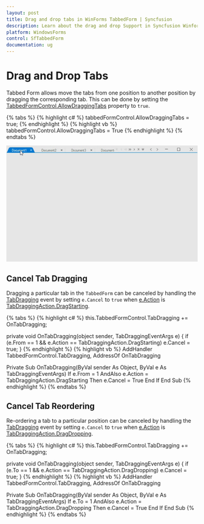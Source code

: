 ```yaml
---
layout: post
title: Drag and drop tabs in WinForms TabbedForm | Syncfusion
description: Learn about the drag and drop Support in Syncfusion Winforms TabbedForm control and more details.
platform: WindowsForms
control: SfTabbedForm
documentation: ug
---
```


# Drag and Drop Tabs

Tabbed Form allows move the tabs from one position to another position by dragging the corresponding tab. This can be done by setting the [TabbedFormControl.AllowDraggingTabs](https://help.syncfusion.com/cr/windowsforms/Syncfusion.Tools.Windows~Syncfusion.Windows.Forms.Tools.SfTabbedFormControl~AllowDraggingTabs.html) property to `true`.

{% tabs %}
{% highlight c# %}
tabbedFormControl.AllowDraggingTabs = true;	
{% endhighlight %}
{% highlight vb %}
tabbedFormControl.AllowDraggingTabs = True
{% endhighlight %}
{% endtabs %}

![tabbed form](DragandDroptabs_images/DragandDroptabs_images_img1.gif)

## Cancel Tab Dragging

Dragging a particular tab in the `TabbedForm` can be canceled by handling the [TabDragging](https://help.syncfusion.com/cr/windowsforms/Syncfusion.Tools.Windows~Syncfusion.Windows.Forms.Tools.SfTabbedFormControl~TabDragging_EV.html) event by setting `e.Cancel` to `true` when [e.Action](https://help.syncfusion.com/cr/windowsforms/Syncfusion.Tools.Windows~Syncfusion.Windows.Forms.Tools.TabDraggingEventArgs~Action.html) is [TabDraggingAction.DragStarting](https://help.syncfusion.com/cr/windowsforms/Syncfusion.Tools.Windows~Syncfusion.Windows.Forms.Tools.TabDraggingAction.html). 

{% tabs %}
{% highlight c# %}
this.TabbedFormControl.TabDragging += OnTabDragging;

private void OnTabDragging(object sender, TabDraggingEventArgs e)
{
    if (e.From == 1 && e.Action == TabDraggingAction.DragStarting)
        e.Cancel = true;
}
{% endhighlight %}
{% highlight vb %}
AddHandler TabbedFormControl.TabDragging, AddressOf OnTabDragging

Private Sub OnTabDragging(ByVal sender As Object, ByVal e As TabDraggingEventArgs)
	If e.From = 1 AndAlso e.Action = TabDraggingAction.DragStarting Then
		e.Cancel = True
	End If
End Sub
{% endhighlight %}
{% endtabs %}

## Cancel Tab Reordering

Re-ordering a tab to a particular position can be canceled by handling the [TabDragging](https://help.syncfusion.com/cr/windowsforms/Syncfusion.Tools.Windows~Syncfusion.Windows.Forms.Tools.SfTabbedFormControl~TabDragging_EV.html) event by setting `e.Cancel` to `true` when [e.Action](https://help.syncfusion.com/cr/windowsforms/Syncfusion.Tools.Windows~Syncfusion.Windows.Forms.Tools.TabDraggingEventArgs~Action.html) is [TabDraggingAction.DragDropping](https://help.syncfusion.com/cr/windowsforms/Syncfusion.Tools.Windows~Syncfusion.Windows.Forms.Tools.TabDraggingAction.html).

{% tabs %}
{% highlight c# %}
this.TabbedFormControl.TabDragging += OnTabDragging;

private void OnTabDragging(object sender, TabDraggingEventArgs e)
{
    if (e.To == 1 && e.Action == TabDraggingAction.DragDropping)
        e.Cancel = true;
}
{% endhighlight %}
{% highlight vb %}
AddHandler TabbedFormControl.TabDragging, AddressOf OnTabDragging

Private Sub OnTabDragging(ByVal sender As Object, ByVal e As TabDraggingEventArgs)
	If e.To = 1 AndAlso e.Action = TabDraggingAction.DragDropping Then
		e.Cancel = True
	End If
End Sub
{% endhighlight %}
{% endtabs %}